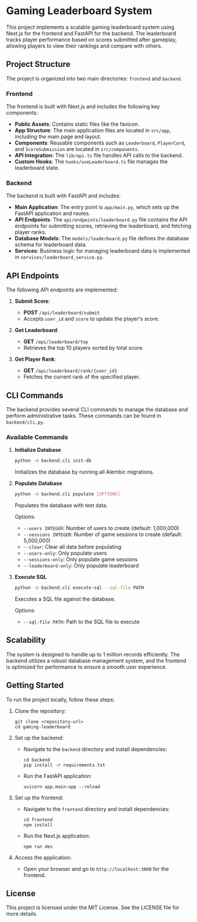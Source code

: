 # Gaming Leaderboard System

This project implements a scalable gaming leaderboard system using Next.js for the frontend and FastAPI for the backend. The leaderboard tracks player performance based on scores submitted after gameplay, allowing players to view their rankings and compare with others.

## Project Structure

The project is organized into two main directories: `frontend` and `backend`.

### Frontend

The frontend is built with Next.js and includes the following key components:

- **Public Assets**: Contains static files like the favicon.
- **App Structure**: The main application files are located in `src/app`, including the main page and layout.
- **Components**: Reusable components such as `Leaderboard`, `PlayerCard`, and `ScoreSubmission` are located in `src/components`.
- **API Integration**: The `lib/api.ts` file handles API calls to the backend.
- **Custom Hooks**: The `hooks/useLeaderboard.ts` file manages the leaderboard state.

### Backend

The backend is built with FastAPI and includes:

- **Main Application**: The entry point is `app/main.py`, which sets up the FastAPI application and routes.
- **API Endpoints**: The `api/endpoints/leaderboard.py` file contains the API endpoints for submitting scores, retrieving the leaderboard, and fetching player ranks.
- **Database Models**: The `models/leaderboard.py` file defines the database schema for leaderboard data.
- **Services**: Business logic for managing leaderboard data is implemented in `services/leaderboard_service.py`.

## API Endpoints

The following API endpoints are implemented:

1. **Submit Score**: 
   - **POST** `/api/leaderboard/submit`
   - Accepts `user_id` and `score` to update the player's score.

2. **Get Leaderboard**: 
   - **GET** `/api/leaderboard/top`
   - Retrieves the top 10 players sorted by total score.

3. **Get Player Rank**: 
   - **GET** `/api/leaderboard/rank/{user_id}`
   - Fetches the current rank of the specified player.

## CLI Commands

The backend provides several CLI commands to manage the database and perform administrative tasks. These commands can be found in `backend/cli.py`.

### Available Commands

1. **Initialize Database**
   ```bash
   python -m backend.cli init-db
   ```
   Initializes the database by running all Alembic migrations.

2. **Populate Database**
   ```bash
   python -m backend.cli populate [OPTIONS]
   ```
   Populates the database with test data.

   Options:
   - `--users INTEGER`: Number of users to create (default: 1,000,000)
   - `--sessions INTEGER`: Number of game sessions to create (default: 5,000,000)
   - `--clear`: Clear all data before populating
   - `--users-only`: Only populate users
   - `--sessions-only`: Only populate game sessions
   - `--leaderboard-only`: Only populate leaderboard

3. **Execute SQL**
   ```bash
   python -m backend.cli execute-sql --sql-file PATH
   ```
   Executes a SQL file against the database.

   Options:
   - `--sql-file PATH`: Path to the SQL file to execute


## Scalability

The system is designed to handle up to 1 million records efficiently. The backend utilizes a robust database management system, and the frontend is optimized for performance to ensure a smooth user experience.

## Getting Started

To run the project locally, follow these steps:

1. Clone the repository:
   ```
   git clone <repository-url>
   cd gaming-leaderboard
   ```

2. Set up the backend:
   - Navigate to the `backend` directory and install dependencies:
     ```
     cd backend
     pip install -r requirements.txt
     ```
   - Run the FastAPI application:
     ```
     uvicorn app.main:app --reload
     ```

3. Set up the frontend:
   - Navigate to the `frontend` directory and install dependencies:
     ```
     cd frontend
     npm install
     ```
   - Run the Next.js application:
     ```
     npm run dev
     ```

4. Access the application:
   - Open your browser and go to `http://localhost:3000` for the frontend.

## License

This project is licensed under the MIT License. See the LICENSE file for more details.
